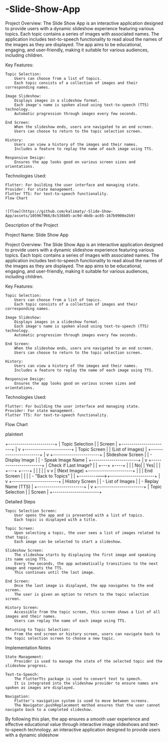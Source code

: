# -Slide-Show-App

Project Overview:
The Slide Show App is an interactive application designed to provide users with a dynamic slideshow experience featuring various topics. Each topic contains a series of images with associated names. The application includes text-to-speech functionality to read aloud the names of the images as they are displayed. The app aims to be educational, engaging, and user-friendly, making it suitable for various audiences, including children.

Key Features:

    Topic Selection:
        Users can choose from a list of topics.
        Each topic consists of a collection of images and their corresponding names.

    Image Slideshow:
        Displays images in a slideshow format.
        Each image's name is spoken aloud using text-to-speech (TTS) technology.
        Automatic progression through images every few seconds.

    End Screen:
        When the slideshow ends, users are navigated to an end screen.
        Users can choose to return to the topic selection screen.

    History:
        Users can view a history of the images and their names.
        Includes a feature to replay the name of each image using TTS.

    Responsive Design:
        Ensures the app looks good on various screen sizes and orientations.

Technologies Used:

    Flutter: For building the user interface and managing state.
    Provider: For state management.
    Flutter TTS: For text-to-speech functionality.
    Flow Chart


    ![flow](https://github.com/kalimaty/-Slide-Show-App/assets/105967966/8c536b05-ac9d-46db-ac65-167b9900e2b9)

Description of the Project

Project Name: Slide Show App

Project Overview:
The Slide Show App is an interactive application designed to provide users with a dynamic slideshow experience featuring various topics. Each topic contains a series of images with associated names. The application includes text-to-speech functionality to read aloud the names of the images as they are displayed. The app aims to be educational, engaging, and user-friendly, making it suitable for various audiences, including children.

Key Features:

    Topic Selection:
        Users can choose from a list of topics.
        Each topic consists of a collection of images and their corresponding names.

    Image Slideshow:
        Displays images in a slideshow format.
        Each image's name is spoken aloud using text-to-speech (TTS) technology.
        Automatic progression through images every few seconds.

    End Screen:
        When the slideshow ends, users are navigated to an end screen.
        Users can choose to return to the topic selection screen.

    History:
        Users can view a history of the images and their names.
        Includes a feature to replay the name of each image using TTS.

    Responsive Design:
        Ensures the app looks good on various screen sizes and orientations.

Technologies Used:

    Flutter: For building the user interface and managing state.
    Provider: For state management.
    Flutter TTS: For text-to-speech functionality.

Flow Chart

plaintext

+-----------------------+
|  Topic Selection      |
|  Screen               |
+-----------------------+
            |
            v
+-----------------------+
|  Topic Screen         |
|  (List of Images)     |
+-----------------------+
            |
            v
+-----------------------+
|  Slideshow Screen     |
|  - Display Image      |
|  - Speak Image Name   |
+-----------------------+
            |
            v
+-----------------------+
|  Check if Last Image? |
|  +---+        +----+  |
|  | No|        | Yes|  |
|  +---+        +----+  |
|    |            |
|    v            v
|  (Next Image)   +----------------------+
|    |            |  End Screen          |
|    |            |  - "Back to Topics"  |
|    +----------->+----------------------+
            |
            v
+-----------------------+
|  History Screen       |
|  - List of Images     |
|  - Replay Name (TTS)  |
+-----------------------+
            |
            v
+-----------------------+
|  Topic Selection      |
|  Screen               |
+-----------------------+

Detailed Steps

    Topic Selection Screen:
        User opens the app and is presented with a list of topics.
        Each topic is displayed with a title.

    Topic Screen:
        Upon selecting a topic, the user sees a list of images related to that topic.
        Each image can be selected to start a slideshow.

    Slideshow Screen:
        The slideshow starts by displaying the first image and speaking its name using TTS.
        Every few seconds, the app automatically transitions to the next image and repeats the TTS.
        This continues until the last image.

    End Screen:
        Once the last image is displayed, the app navigates to the end screen.
        The user is given an option to return to the topic selection screen.

    History Screen:
        Accessible from the topic screen, this screen shows a list of all images and their names.
        Users can replay the name of each image using TTS.

    Returning to Topic Selection:
        From the end screen or history screen, users can navigate back to the topic selection screen to choose a new topic.

Implementation Notes

    State Management:
        Provider is used to manage the state of the selected topic and the slideshow progress.

    Text-to-Speech:
        The FlutterTts package is used to convert text to speech.
        It is integrated into the slideshow provider to ensure names are spoken as images are displayed.

    Navigation:
        Flutter's navigation system is used to move between screens.
        The Navigator.pushReplacement method ensures that the user cannot navigate back to a completed slideshow.

By following this plan, the app ensures a smooth user experience and effective educational value through interactive image slideshows and text-to-speech technology.
an interactive application designed to provide users with a dynamic slideshow 
